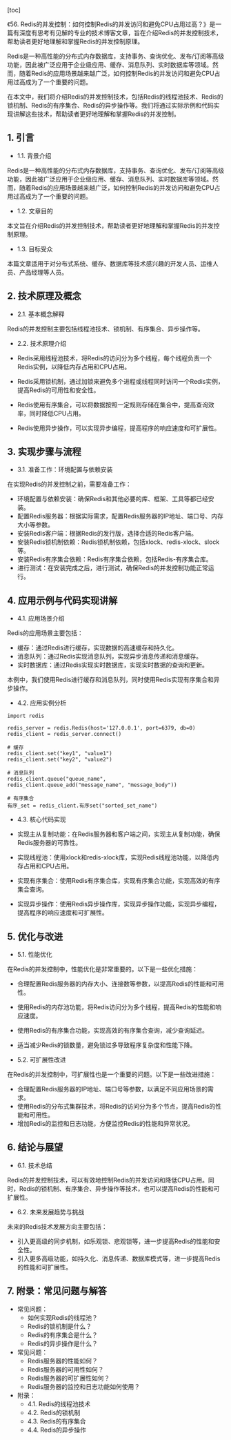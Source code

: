 
[toc]                    
                
                
《56. Redis的并发控制：如何控制Redis的并发访问和避免CPU占用过高？》是一篇有深度有思考有见解的专业的技术博客文章，旨在介绍Redis的并发控制技术，帮助读者更好地理解和掌握Redis的并发控制原理。

Redis是一种高性能的分布式内存数据库，支持事务、查询优化、发布/订阅等高级功能，因此被广泛应用于企业级应用、缓存、消息队列、实时数据库等领域。然而，随着Redis的应用场景越来越广泛，如何控制Redis的并发访问和避免CPU占用过高成为了一个重要的问题。

在本文中，我们将介绍Redis的并发控制技术，包括Redis的线程池技术、Redis的锁机制、Redis的有序集合、Redis的异步操作等。我们将通过实际示例和代码实现讲解这些技术，帮助读者更好地理解和掌握Redis的并发控制。

## 1. 引言

- 1.1. 背景介绍

Redis是一种高性能的分布式内存数据库，支持事务、查询优化、发布/订阅等高级功能，因此被广泛应用于企业级应用、缓存、消息队列、实时数据库等领域。然而，随着Redis的应用场景越来越广泛，如何控制Redis的并发访问和避免CPU占用过高成为了一个重要的问题。
- 1.2. 文章目的

本文旨在介绍Redis的并发控制技术，帮助读者更好地理解和掌握Redis的并发控制原理。
- 1.3. 目标受众

本篇文章适用于对分布式系统、缓存、数据库等技术感兴趣的开发人员、运维人员、产品经理等人员。

## 2. 技术原理及概念

- 2.1. 基本概念解释

Redis的并发控制主要包括线程池技术、锁机制、有序集合、异步操作等。
- 2.2. 技术原理介绍

- Redis采用线程池技术，将Redis的访问分为多个线程，每个线程负责一个Redis实例，以降低内存占用和CPU占用。
- Redis采用锁机制，通过加锁来避免多个进程或线程同时访问一个Redis实例，提高Redis的可用性和安全性。
- Redis使用有序集合，可以将数据按照一定规则存储在集合中，提高查询效率，同时降低CPU占用。
- Redis使用异步操作，可以实现异步编程，提高程序的响应速度和可扩展性。

## 3. 实现步骤与流程

- 3.1. 准备工作：环境配置与依赖安装

在实现Redis的并发控制之前，需要准备工作：
- 环境配置与依赖安装：确保Redis和其他必要的库、框架、工具等都已经安装。
- 配置Redis服务器：根据实际需求，配置Redis服务器的IP地址、端口号、内存大小等参数。
- 安装Redis客户端：根据Redis的发行版，选择合适的Redis客户端。
- 安装Redis锁机制依赖：Redis锁机制依赖，包括xlock、redis-xlock、slock等。
- 安装Redis有序集合依赖：Redis有序集合依赖，包括Redis-有序集合库。
- 进行测试：在安装完成之后，进行测试，确保Redis的并发控制功能正常运行。

## 4. 应用示例与代码实现讲解

- 4.1. 应用场景介绍

Redis的应用场景主要包括：
- 缓存：通过Redis进行缓存，实现数据的高速缓存和持久化。
- 消息队列：通过Redis实现消息队列，实现异步消息传递和消息缓存。
- 实时数据库：通过Redis实现实时数据库，实现实时数据的查询和更新。

本例中，我们使用Redis进行缓存和消息队列，同时使用Redis实现有序集合和异步操作。

- 4.2. 应用实例分析

```
import redis

redis_server = redis.Redis(host='127.0.0.1', port=6379, db=0)
redis_client = redis_server.connect()

# 缓存
redis_client.set("key1", "value1")
redis_client.set("key2", "value2")

# 消息队列
redis_client.queue("queue_name", redis_client.queue_add("message_name", "message_body"))

# 有序集合
有序_set = redis_client.有序set("sorted_set_name")
```

- 4.3. 核心代码实现

- 实现主从复制功能：在Redis服务器和客户端之间，实现主从复制功能，确保Redis服务器的可靠性。
- 实现线程池：使用xlock和redis-xlock库，实现Redis线程池功能，以降低内存占用和CPU占用。
- 实现有序集合：使用Redis有序集合库，实现有序集合功能，实现高效的有序集合查询。
- 实现异步操作：使用Redis异步操作库，实现异步操作功能，实现异步编程，提高程序的响应速度和可扩展性。

## 5. 优化与改进

- 5.1. 性能优化

在Redis的并发控制中，性能优化是非常重要的。以下是一些优化措施：
- 合理配置Redis服务器的内存大小、连接数等参数，以提高Redis的性能和可用性。
- 使用Redis的内存池功能，将Redis访问分为多个线程，提高Redis的性能和响应速度。
- 使用Redis的有序集合功能，实现高效的有序集合查询，减少查询延迟。
- 适当减少Redis的锁数量，避免锁过多导致程序复杂度和性能下降。

- 5.2. 可扩展性改进

在Redis的并发控制中，可扩展性也是一个重要的问题。以下是一些改进措施：
- 合理配置Redis服务器的IP地址、端口号等参数，以满足不同应用场景的需求。
- 使用Redis的分布式集群技术，将Redis的访问分为多个节点，提高Redis的性能和可用性。
- 增加Redis的监控和日志功能，方便监控Redis的性能和异常状况。

## 6. 结论与展望

- 6.1. 技术总结

Redis的并发控制技术，可以有效地控制Redis的并发访问和降低CPU占用。同时，Redis的锁机制、有序集合、异步操作等技术，也可以提高Redis的性能和可扩展性。

- 6.2. 未来发展趋势与挑战

未来的Redis技术发展方向主要包括：
- 引入更高级的同步机制，如乐观锁、悲观锁等，进一步提高Redis的性能和安全性。
- 引入更多高级功能，如持久化、消息传递、数据库模式等，进一步提高Redis的性能和可扩展性。

## 7. 附录：常见问题与解答

- 常见问题：
    - 如何实现Redis的线程池？
    - Redis的锁机制是什么？
    - Redis的有序集合是什么？
    - Redis的异步操作是什么？
- 常见问题：
    - Redis服务器的性能如何？
    - Redis服务器的可用性如何？
    - Redis服务器的可扩展性如何？
    - Redis服务器的监控和日志功能如何使用？
- 附录：
    - 4.1. Redis的线程池技术
    - 4.2. Redis的锁机制
    - 4.3. Redis的有序集合
    - 4.4. Redis的异步操作

